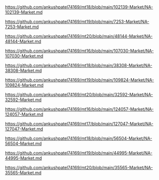 <p><a href="https://github.com/ankushpatel74169/mt18/blob/main/102139-Market/NA-102139-Market.md">https://github.com/ankushpatel74169/mt18/blob/main/102139-Market/NA-102139-Market.md</a></p><p><a href="https://github.com/ankushpatel74169/mt19/blob/main/7253-Market/NA-7253-Market.md">https://github.com/ankushpatel74169/mt19/blob/main/7253-Market/NA-7253-Market.md</a></p><p><a href="https://github.com/ankushpatel74169/mt20/blob/main/48144-Market/NA-48144-Market.md">https://github.com/ankushpatel74169/mt20/blob/main/48144-Market/NA-48144-Market.md</a></p><p><a href="https://github.com/ankushpatel74169/mt16/blob/main/107030-Market/NA-107030-Market.md">https://github.com/ankushpatel74169/mt16/blob/main/107030-Market/NA-107030-Market.md</a></p><p><a href="https://github.com/ankushpatel74169/mt18/blob/main/38308-Market/NA-38308-Market.md">https://github.com/ankushpatel74169/mt18/blob/main/38308-Market/NA-38308-Market.md</a></p><p><a href="https://github.com/ankushpatel74169/mt19/blob/main/109824-Market/NA-109824-Market.md">https://github.com/ankushpatel74169/mt19/blob/main/109824-Market/NA-109824-Market.md</a></p><p><a href="https://github.com/ankushpatel74169/mt20/blob/main/32592-Market/NA-32592-Market.md">https://github.com/ankushpatel74169/mt20/blob/main/32592-Market/NA-32592-Market.md</a></p><p><a href="https://github.com/ankushpatel74169/mt16/blob/main/124057-Market/NA-124057-Market.md">https://github.com/ankushpatel74169/mt16/blob/main/124057-Market/NA-124057-Market.md</a></p><p><a href="https://github.com/ankushpatel74169/mt17/blob/main/127047-Market/NA-127047-Market.md">https://github.com/ankushpatel74169/mt17/blob/main/127047-Market/NA-127047-Market.md</a></p><p><a href="https://github.com/ankushpatel74169/mt18/blob/main/56504-Market/NA-56504-Market.md">https://github.com/ankushpatel74169/mt18/blob/main/56504-Market/NA-56504-Market.md</a></p><p><a href="https://github.com/ankushpatel74169/mt19/blob/main/44995-Market/NA-44995-Market.md">https://github.com/ankushpatel74169/mt19/blob/main/44995-Market/NA-44995-Market.md</a></p><p><a href="https://github.com/ankushpatel74169/mt20/blob/main/35565-Market/NA-35565-Market.md">https://github.com/ankushpatel74169/mt20/blob/main/35565-Market/NA-35565-Market.md</a></p>
